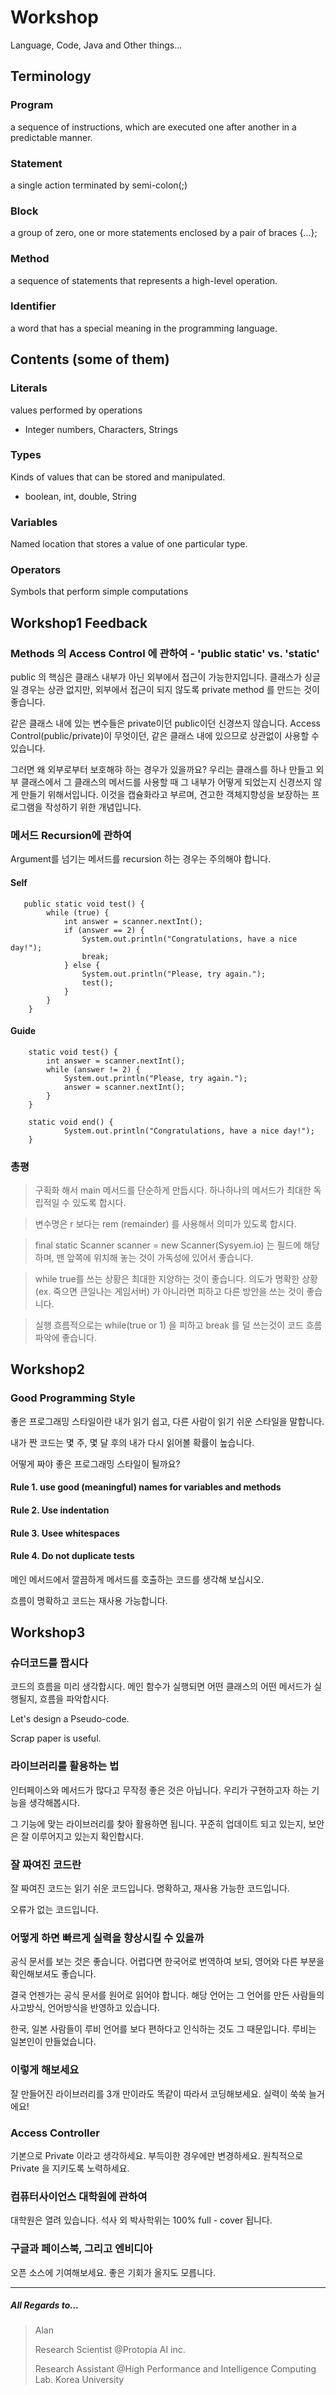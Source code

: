 # Workshop



Language, Code, Java and Other things...





## Terminology

### Program

a sequence of instructions, which are executed one after another in a predictable manner.

### Statement

a single action terminated by semi-colon(;)

### Block

a group of zero, one or more statements enclosed by a pair of braces {...}; 

### Method

a sequence of statements that represents a high-level operation.

### Identifier

a word that has a special meaning in the programming language.



## Contents (some of them)

### Literals

values performed by operations

- Integer numbers, Characters, Strings



### Types

Kinds of values that can be stored and manipulated.

- boolean, int, double, String 



### Variables

Named location that stores a value of one particular type.



### Operators

Symbols that perform simple computations





## Workshop1 Feedback

### Methods 의 Access Control 에 관하여 - 'public static' vs. 'static' 

public 의 핵심은 클래스 내부가 아닌 외부에서 접근이 가능한지입니다. 클래스가 싱글일 경우는 상관 없지만, 외부에서 접근이 되지 않도록 private method 를 만드는 것이 좋습니다.

같은 클래스 내에 있는 변수들은 private이던 public이던 신경쓰지 않습니다. Access Control(public/private)이 무엇이던, 같은 클래스 내에 있으므로 상관없이 사용할 수 있습니다.

그러면 왜 외부로부터 보호해햐 하는 경우가 있을까요? 우리는 클래스를 하나 만들고 외부 클래스에서 그 클래스의 메서드를 사용할 때 그 내부가 어떻게 되었는지 신경쓰지 않게 만들기 위해서입니다. 이것을 캡슐화라고 부르며, 견고한 객체지향성을 보장하는 프로그램을 작성하기 위한 개념입니다.



### 메서드 Recursion에 관하여

Argument를 넘기는 메서드를 recursion 하는 경우는 주의해야 합니다. 



#### Self

```
   public static void test() {
        while (true) {
            int answer = scanner.nextInt();
            if (answer == 2) {
                System.out.println("Congratulations, have a nice day!");
                break;
            } else {
                System.out.println("Please, try again.");
                test();
            }
        }
    }
```



#### Guide

```
    static void test() {        
        int answer = scanner.nextInt();
        while (answer != 2) {
            System.out.println("Please, try again.");
            answer = scanner.nextInt();
        }
    }
    
    static void end() {
    		System.out.println("Congratulations, have a nice day!");
    }
```





### 총평

> 구획화 해서 main 메서드를 단순하게 만듭시다. 하나하나의 메서드가 최대한 독립적일 수 있도록 합시다.



> 변수명은 r 보다는 rem (remainder) 를 사용해서 의미가 있도록 합시다.



> final static Scanner scanner = new Scanner(Sysyem.io)  는 필드에 해당하며, 맨 앞쪽에 위치해 놓는 것이 가독성에 있어서 좋습니다.



>while true를 쓰는 상황은 최대한 지양하는 것이 좋습니다. 의도가 명확한 상황(ex. 죽으면 큰일나는 게임서버) 가 아니라면 피하고 다른 방안을 쓰는 것이 좋습니다. 



>실행 흐름적으로는 while(true or 1) 을 피하고 break 를 덜 쓰는것이 코드 흐름 파악에 좋습니다.





## Workshop2

### Good Programming Style

좋은 프로그래밍 스타일이란 내가 읽기 쉽고, 다른 사람이 읽기 쉬운 스타일을 말합니다.

내가 짠 코드는 몇 주, 몇 달 후의 내가 다시 읽어볼 확률이 높습니다.

어떻게 짜야 좋은 프로그래밍 스타일이 될까요?

#### Rule 1. use good (meaningful) names for variables and methods

#### Rule 2. Use indentation

#### Rule 3. Usee whitespaces

#### Rule 4. Do not duplicate tests



메인 메서드에서 깔끔하게 메서드를 호출하는 코드를 생각해 보십시오.

흐름이 명확하고 코드는 재사용 가능합니다.



## Workshop3

### 슈더코드를 짭시다

코드의 흐름을 미리 생각합시다. 메인 함수가 실행되면 어떤 클래스의 어떤 메서드가 실행될지, 흐름을 파악합시다.

Let's design a Pseudo-code.

Scrap paper is useful.



### 라이브러리를 활용하는 법

인터페이스와 메서드가 많다고 무작정 좋은 것은 아닙니다. 우리가 구현하고자 하는 기능을 생각해봅시다. 

그 기능에 맞는 라이브러리를 찾아 활용하면 됩니다.  꾸준히 업데이트 되고 있는지, 보안은 잘 이루어지고 있는지 확인합시다.



### 잘 짜여진 코드란

잘 짜여진 코드는 읽기 쉬운 코드입니다. 명확하고, 재사용 가능한 코드입니다.

오류가 없는 코드입니다. 



### 어떻게 하면 빠르게 실력을 향상시킬 수 있을까

공식 문서를 보는 것은 좋습니다. 어렵다면 한국어로 번역하여 보되, 영어와 다른 부분을 확인해보셔도 좋습니다.

결국 언젠가는 공식 문서를 원어로 읽어야 합니다. 해당 언어는 그 언어를 만든 사람들의 사고방식, 언어방식을 반영하고 있습니다. 

한국, 일본 사람들이 루비 언어를 보다 편하다고 인식하는 것도 그 때문입니다. 루비는 일본인이 만들었습니다.



### 이렇게 해보세요

잘 만들어진 라이브러리를 3개 만이라도 똑같이 따라서 코딩해보세요. 실력이 쑥쑥 늘거에요!



### Access Controller 

기본으로 Private 이라고 생각하세요. 부득이한 경우에만 변경하세요. 원칙적으로 Private 을 지키도록 노력하세요.



### 컴퓨터사이언스 대학원에 관하여

대학원은 열려 있습니다. 석사 외 박사학위는 100% full - cover 됩니다.



### 구글과 페이스북, 그리고 엔비디아

오픈 소스에 기여해보세요. 좋은 기회가 올지도 모릅니다.



---



##### All Regards to...

>Alan
>
>Research Scientist @Protopia AI inc.
>
>Research Assistant @High Performance and Intelligence Computing Lab. Korea University

